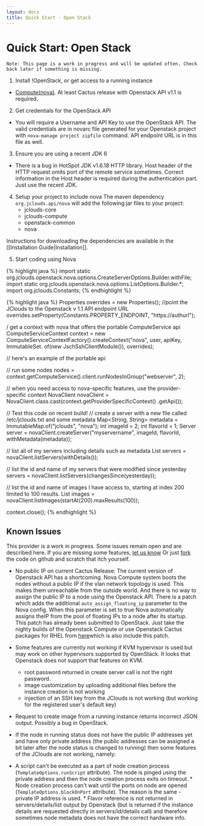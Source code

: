 ```yaml
---
layout: docs
title: Quick Start - Open Stack
---
```


# Quick Start: Open Stack

`Note: This page is a work in progress and will be updated often. Check back later if something is missing.`

1. Install !OpenStack, or get access to a running instance
  * [Compute(nova)](http://www.openstack.org/projects/compute/latest-release/). At least Cactus release with Openstack API v1.1 is required.
2. Get credentials for the OpenStack API
  * You will require a Username and API Key to use the OpenStack API. 
	The valid credentials are in novarc file generated for your Openstack project with `nova-manage project zipfile` command.
	 API endpoint URL is in this file as well.
3. Ensure you are using a recent JDK 6
  * There is a bug in HotSpot JDK v1.6.18 HTTP library. Host header of the HTTP request omits port of the remote service sometimes.
 Correct information in the Host header is required during the authentication part. Just use the recent JDK.
4. Setup your project to include nova
	The maven dependency `org.jclouds.api/nova` will add the following jar files to your project:
  	* jclouds-core
  	* jclouds-compute
  	* openstack-common
  	* nova

Instructions for downloading the dependencies are available in the [[Installation Guide|Installation]].

5. Start coding using Nova

{% highlight java %}
import static org.jclouds.openstack.nova.options.CreateServerOptions.Builder.withFile;
import static org.jclouds.openstack.nova.options.ListOptions.Builder.*;
import org.jclouds.Constants;
{% endhighlight %}

{% highlight java %}
Properties overrides = new Properties();
//point the JClouds to the Openstack v 1.1 API endpoint URL
overrides.setProperty(Constants.PROPERTY_ENDPOINT, "https://authurl");

/ get a context with nova that offers the portable ComputeService api
ComputeServiceContext context = new ComputeServiceContextFactory().createContext("nova", user, apiKey, 
													ImmutableSet.<Module> of(new JschSshClientModule()),
														 overrides);

// here's an example of the portable api

// run some nodes
nodes = context.getComputeService().client.runNodesInGroup("webserver", 2);

// when you need access to nova-specific features, use the provider-specific context
NovaClient novaClient = NovaClient.class.cast(context.getProviderSpecificContext()
         .getApi());


// Test this code on recent build!
// create a server with a new file called /etc/jclouds.txt and some metadata
Map<String, String> metadata = ImmutableMap.of("jclouds", "nova");
int imageId = 2;
int flavorId = 1;
Server server = novaClient.createServer("myservername", imageId, flavorId,
      withMetadata(metadata));

// list all of my servers including details such as metadata
List<Server> servers = novaClient.listServers(withDetails());

// list the id and name of my servers that were modified since yesterday
servers = novaClient.listServers(changesSince(yesterday));

// list the id and name of images I have access to, starting at index 200 limited to 100 results.
List<Image> images = novaClient.listImages(startAt(200).maxResults(100));

context.close();
{% endhighlight %}



## Known Issues
<!-- TODO Change let us know link -->
This provider is a work in progress. Some issues remain open and are described here. If you are missing some features,
 [let us know](http://groups.google.com/group/jclouds?pli=1) Or just [fork](https://github.com/jclouds/jclouds) the code 
on github and scratch that itch yourself.

  * No public IP on current Cactus Release: The current version of Openstack API has a shortcoming. 
	Nova Compute system boots the nodes without a public IP if the vlan network topology is used. 
	This makes them unreachable from the outside world. And there is no way to assign the public IP to a node using
 	the Openstack API. There is a patch which adds the additional `auto_assign_floating_ip` parameter to the Nova config. 
	When this parameter is set to true Nova automatically assigns theIP from the pool of floating IPs to a node after its startup.
 	This patch has already been submitted to OpenStack. Just take the nighty builds of the Openstack Compute or 
	use Openstack Cactus packages for RHEL from [here](http://yum.griddynamics.net/)which is also include this patch.
	
  * Some features are currently not working if KVM hypervisor is used but may work on other hypervisors supported by OpenStack. 
	It looks that Openstack does not support that features on KVM.
    * root password returned in create server call is not the right password.
    * image customization by uploading additional files before the instance creation is not working
    * injection of an SSH key from the JClouds is not working (but working for the registered user's default key)

  * Request to create image from a running instance returns incorrect JSON output. Possibly a bug in OpenStack.

  * If the node in running status does not have the public IP addresses yet and have only 
	private address (the public addresses can be assigned a bit later after the node status is changed to running)
	then some features of the JClouds are not working, namely:
	
  * A script can't be executed as a part of node creation process (`TemplateOptions.runScript` attribute). 
	The node is pinged using the private address and then the node creation process exits on timeout.
  		* Node creation process can't wait until the ports on node are opened (`TemplateOptions.blockOnPort` attribute). 
		The reason is the same - private IP address is used.
  		* Flavor reference is not returned in servers/details/list output by Openstack 
		(but is returned if the instance details are requested directly in servers/id/details call) and 
		therefore sometimes node metadata does not have the correct hardware info.
